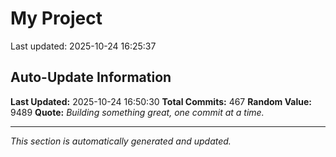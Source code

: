 # My Project


Last updated: 2025-10-24 16:25:37


























































































































































































































































































































































































































































































































































































































































































































































































































































































## Auto-Update Information

**Last Updated:** 2025-10-24 16:50:30
**Total Commits:** 467
**Random Value:** 9489
**Quote:** _Building something great, one commit at a time._

---
_This section is automatically generated and updated._